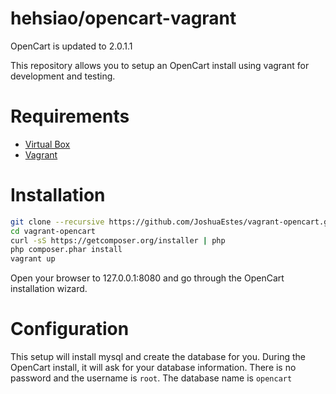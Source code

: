 hehsiao/opencart-vagrant
============================

OpenCart is updated to 2.0.1.1

This repository allows you to setup an OpenCart install using
vagrant for development and testing.

# Requirements

* [Virtual Box](https://www.virtualbox.org/)
* [Vagrant](http://www.vagrantup.com/)

# Installation

```bash
git clone --recursive https://github.com/JoshuaEstes/vagrant-opencart.git
cd vagrant-opencart
curl -sS https://getcomposer.org/installer | php
php composer.phar install
vagrant up
```

Open your browser to 127.0.0.1:8080 and go through the OpenCart installation
wizard.

# Configuration

This setup will install mysql and create the database for you. During the
OpenCart install, it will ask for your database information. There is
no password and the username is `root`. The database name is `opencart`
